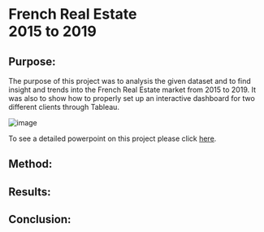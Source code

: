 # French Real Estate <br/> 2015 to 2019

## Purpose:
The purpose of this project was to analysis the given dataset and to find insight and trends into the French Real Estate market from 2015 to 2019. It was also to show how to properly set up an interactive dashboard for two different clients through Tableau.

![image](https://tranio.com/i/main/places/fa/France_Nice.jpg)

To see a detailed powerpoint on this project please click [here](https://drive.google.com/file/d/17wJYiFThXhTn9knxaFrT7b7yGiQwhw0-/view?usp=sharing).

## Method:


## Results:

## Conclusion:

